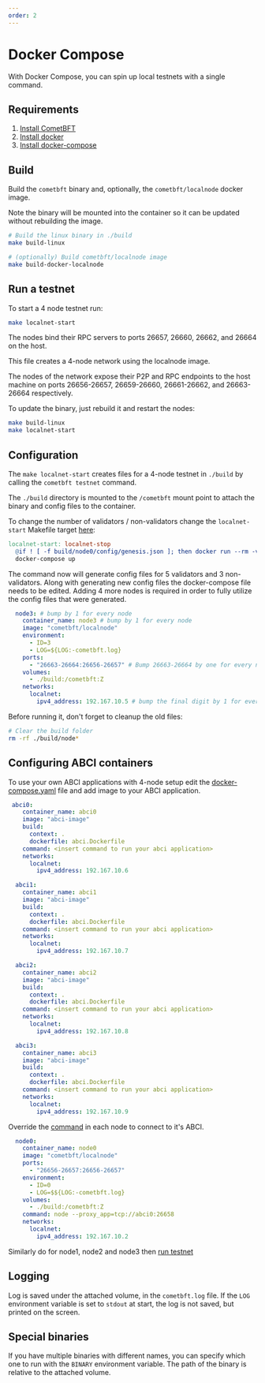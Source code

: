 ```yaml
---
order: 2
---
```


# Docker Compose

With Docker Compose, you can spin up local testnets with a single command.

## Requirements

1. [Install CometBFT](../introduction/install.md)
2. [Install docker](https://docs.docker.com/engine/installation/)
3. [Install docker-compose](https://docs.docker.com/compose/install/)

## Build

Build the `cometbft` binary and, optionally, the `cometbft/localnode`
docker image.

Note the binary will be mounted into the container so it can be updated without
rebuilding the image.

```sh
# Build the linux binary in ./build
make build-linux

# (optionally) Build cometbft/localnode image
make build-docker-localnode
```

## Run a testnet

To start a 4 node testnet run:

```sh
make localnet-start
```

The nodes bind their RPC servers to ports 26657, 26660, 26662, and 26664 on the
host.

This file creates a 4-node network using the localnode image.

The nodes of the network expose their P2P and RPC endpoints to the host machine
on ports 26656-26657, 26659-26660, 26661-26662, and 26663-26664 respectively.

To update the binary, just rebuild it and restart the nodes:

```sh
make build-linux
make localnet-start
```

## Configuration

The `make localnet-start` creates files for a 4-node testnet in `./build` by
calling the `cometbft testnet` command.

The `./build` directory is mounted to the `/cometbft` mount point to attach
the binary and config files to the container.

To change the number of validators / non-validators change the `localnet-start` Makefile target [here](../../Makefile):

```makefile
localnet-start: localnet-stop
  @if ! [ -f build/node0/config/genesis.json ]; then docker run --rm -v $(CURDIR)/build:/cometbft:Z cometbft/localnode testnet --v 5 --n 3 --o . --populate-persistent-peers --starting-ip-address 192.167.10.2 ; fi
  docker-compose up
```

The command now will generate config files for 5 validators and 3
non-validators. Along with generating new config files the docker-compose file needs to be edited.
Adding 4 more nodes is required in order to fully utilize the config files that were generated.

```yml
  node3: # bump by 1 for every node
    container_name: node3 # bump by 1 for every node
    image: "cometbft/localnode"
    environment:
      - ID=3
      - LOG=${LOG:-cometbft.log}
    ports:
      - "26663-26664:26656-26657" # Bump 26663-26664 by one for every node
    volumes:
      - ./build:/cometbft:Z
    networks:
      localnet:
        ipv4_address: 192.167.10.5 # bump the final digit by 1 for every node
```

Before running it, don't forget to cleanup the old files:

```sh
# Clear the build folder
rm -rf ./build/node*
```

## Configuring ABCI containers

To use your own ABCI applications with 4-node setup edit the [docker-compose.yaml](https://github.com/cometbft/cometbft/blob/v0.34.x/docker-compose.yml) file and add image to your ABCI application.

```yml
 abci0:
    container_name: abci0
    image: "abci-image"
    build:
      context: .
      dockerfile: abci.Dockerfile
    command: <insert command to run your abci application>
    networks:
      localnet:
        ipv4_address: 192.167.10.6

  abci1:
    container_name: abci1
    image: "abci-image"
    build:
      context: .
      dockerfile: abci.Dockerfile
    command: <insert command to run your abci application>
    networks:
      localnet:
        ipv4_address: 192.167.10.7

  abci2:
    container_name: abci2
    image: "abci-image"
    build:
      context: .
      dockerfile: abci.Dockerfile
    command: <insert command to run your abci application>
    networks:
      localnet:
        ipv4_address: 192.167.10.8

  abci3:
    container_name: abci3
    image: "abci-image"
    build:
      context: .
      dockerfile: abci.Dockerfile
    command: <insert command to run your abci application>
    networks:
      localnet:
        ipv4_address: 192.167.10.9

```

Override the [command](https://github.com/cometbft/cometbft/blob/v0.34.x/networks/local/localnode/Dockerfile#L12) in each node to connect to it's ABCI.

```yml
  node0:
    container_name: node0
    image: "cometbft/localnode"
    ports:
      - "26656-26657:26656-26657"
    environment:
      - ID=0
      - LOG=$${LOG:-cometbft.log}
    volumes:
      - ./build:/cometbft:Z
    command: node --proxy_app=tcp://abci0:26658
    networks:
      localnet:
        ipv4_address: 192.167.10.2
```

Similarly do for node1, node2 and node3 then [run testnet](https://github.com/cometbft/cometbft/blob/v0.34.x/docs/networks/docker-compose.md#run-a-testnet)

## Logging

Log is saved under the attached volume, in the `cometbft.log` file. If the
`LOG` environment variable is set to `stdout` at start, the log is not saved,
but printed on the screen.

## Special binaries

If you have multiple binaries with different names, you can specify which one
to run with the `BINARY` environment variable. The path of the binary is relative
to the attached volume.
